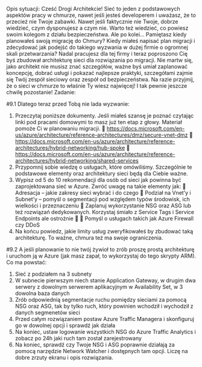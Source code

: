 Opis sytuacji:
Cześć Drogi Architekcie! 
Sieć to jeden z podstawowych aspektów pracy w chmurze, nawet jeśli jesteś developerem i uważasz, że to przecież nie Twoje zabawki. Nawet jeśli faktycznie nie Twoje, dobrze wiedzieć, czym dysponujesz a czym nie. Warto też wiedzieć, co powiesz swoim kolegom z działu bezpieczeństwa.
Ale po kolei… 
Pamiętasz kiedy planowałeś swoją migrację do Chmury? 
Kiedy miałeś napisać plan migracji i zdecydować jak podejść do takiego wyzwania w dużej firmie o ogromnej skali przetwarzania? 
Nadal pracujesz dla tej firmy i teraz poproszono Cię byś zbudował architekturę sieci dla rozwiązania po migracji. Nie martw się, jako architekt nie musisz znać szczegółów, ważne byś umiał zaplanować koncepcję, dobrać usługi i pokazać najlepsze praktyki, szczegółami zajmie się Twój zespół sieciowy oraz zespół od bezpieczeństwa.
Na razie przyjmij, że o sieci w chmurze to właśnie Ty wiesz najwięcej! I tak pewnie jeszcze chwilę pozostanie!
Zadanie:

#9.1 Dlatego teraz przed Tobą nie lada wyzwanie:
1.	Przeczytaj poniższe dokumenty. Jeśli miałeś szansę je poznać czytając linki pod pracami domowymi to masz już ten etap z głowy. Materiał pomoże Ci w planowaniu migracji.
	https://docs.microsoft.com/en-us/azure/architecture/reference-architectures/dmz/secure-vnet-dmz
	https://docs.microsoft.com/en-us/azure/architecture/reference-architectures/hybrid-networking/hub-spoke
	https://docs.microsoft.com/en-us/azure/architecture/reference-architectures/hybrid-networking/shared-services
2.	Przypomnij sobie wiedzę o usługach, które omówiliśmy. Szczególnie te podstawowe elementy oraz architektury sieci będą dla Ciebie ważne. 
3.	Wypisz od 5 do 10 rekomendacji dla osób od sieci jak powinna być zaprojektowana sieć w Azure.
Zwróć uwagę na takie elementy jak:
	Adresacja – jakie zakresy sieci wybrać i do czego
	Podział na Vnet’y i Subnet’y – pomyśl o segmentacji pod względem typów środowisk, ich wielkości i przeznaczeniu
	Zaplanuj wykorzystanie NSG oraz ASG lub też rozwiązań dedykowanych. Korzystaj śmiało z Service Tags i Service Endpoints ale ostrożnie 
	Pomyśl o usługach takich jak Azure Firewall czy DDoS
4.	Na końcu powiedz, jakie limity usług zweryfikowałeś by zbudować taką architekturę. To ważne, chmura też ma swoje ograniczenia.

#9.2 A jeśli planowanie to nie twój żywioł to zrób proszę prostą architekturę i uruchom ją w Azure (jak masz zapał, to wykorzystaj do tego skrypty ARM).
Co ma powstać:
1)	Sieć z podziałem na 3 subnety
2)	W subnecie pierwszym niech stanie Application Gateway, w drugim dwa serwery z dowolnym serwerem aplikacyjnym w Availability Set, w 3 dowolna baza danych
3)	Zrób odpowiednią segmentacje ruchu pomiędzy sieciami za pomocą NSG oraz ASG, tak by tylko ruch, który powinien wchodził i wychodził z danych segmenetów sieci
4)	Przed całym rozwiązaniem postaw Azure Traffic Managera i skonfiguruj go w dowolnej opcji i sprawdź jak działa
5)	Na koniec, ustaw logowanie wszystkich NSG do Azure Traffic Analytics i zobacz po 24h jaki ruch tam został zarejestrowany
6)	Na koniec, sprawdź czy Twoje NSG i ASG poprawnie działają za pomocą narzędzie Network Watcher i dostępnych tam opcji. 
Liczę na dobre zrzuty ekranu i opis rozwiązania.  

